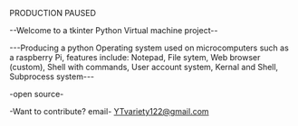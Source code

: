 PRODUCTION PAUSED



--Welcome to a tkinter Python Virtual machine project--

---Producing a python Operating system used on microcomputers such as a raspberry Pi, features include: Notepad, File sytem, Web browser (custom), Shell with commands, User account system, Kernal and Shell, Subprocess system---

-open source-

-Want to contribute? email-  YTvariety122@gmail.com
